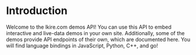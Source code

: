 # Introduction

Welcome to the lkire.com demos API! You can use this API to embed interactive and live-data demos in your own site. Additionally, some of the demos provide API endpoints of their own, which are documented here. You will find language bindings in JavaScript, Python, C++, and go! 